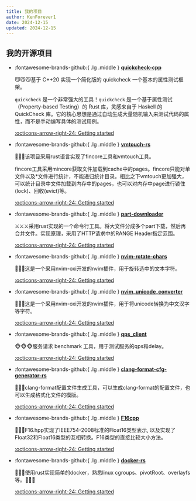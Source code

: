 ```yaml
---
title: 我的项目
author: KenForever1
date: 2024-12-15
updated: 2024-12-15
---
```


## 我的开源项目

<div class="grid cards" markdown>

- :fontawesome-brands-github:{ .lg .middle } __[quickcheck-cpp](https://github.com/KenForever1/quickcheck-cpp)__

    😼😼😼基于 C++20 实现一个简化版的 quickcheck 一个基本的属性测试框架。

    `quickcheck` 是一个非常强大的工具！`quickcheck` 是一个基于属性测试（Property-based Testing）的 Rust 库，灵感来自于 Haskell 的 QuickCheck 库。它的核心思想是通过自动生成大量随机输入来测试代码的属性，而不是手动编写具体的测试用例。

	[:octicons-arrow-right-24: Getting started](https://github.com/KenForever1/quickcheck-cpp)

- :fontawesome-brands-github:{ .lg .middle } __[vmtouch-rs](https://github.com/KenForever1/vmtouch-rs)__

    🐲🐲🐲该项目采用rust语言实现了fincore工具和vmtouch工具。

    fincore工具采用mincore获取文件加载到cache中的pages。fincore只能对单文件以及*文件进行统计，不能递归统计目录。相比之下vmtouch更加强大，可以统计目录中文件加载到内存中的pages，也可以对内存中page进行锁住(lock)、回收(evict)等。

	[:octicons-arrow-right-24: Getting started](https://github.com/KenForever1/vmtouch-rs)

- :fontawesome-brands-github:{ .lg .middle } __[part-downloader](https://github.com/KenForever1/part-downloader-rs)__
  
    ⚔️⚔️⚔️采用rust实现的一个命令行工具。将大文件分成多个part下载，然后再合并文件。实现原理，采用了HTTP请求中的RANGE Header指定范围。

	[:octicons-arrow-right-24: Getting started](https://github.com/KenForever1/part-downloader-rs)

- :fontawesome-brands-github:{ .lg .middle } __[nvim-rotate-chars](https://github.com/KenForever1/nvim-rotate-chars)__

    🐎🐎🐎这是一个采用nvim-oxi开发的nvim插件，用于旋转选中的文本字符。

	[:octicons-arrow-right-24: Getting started](https://github.com/KenForever1/nvim-rotate-chars)

- :fontawesome-brands-github:{ .lg .middle } __[nvim_unicode_converter](https://github.com/KenForever1/nvim_unicode_converter)__

    🐃🐃🐃这是一个采用nvim-oxi开发的nvim插件，用于将unicode转换为中文汉字等字符。

	[:octicons-arrow-right-24: Getting started](https://github.com/KenForever1/nvim_unicode_converter)

- :fontawesome-brands-github:{ .lg .middle } __[qps_client](https://github.com/KenForever1/qps_client)__

    🐵🐵🐵服务请求 benchmark 工具，用于测试服务的qps和delay。

	[:octicons-arrow-right-24: Getting started](https://github.com/KenForever1/qps_client)

- :fontawesome-brands-github:{ .lg .middle } __[clang-format-cfg-generator-rs](https://github.com/KenForever1/clang-format-cfg-generator-rs
)__

    🦍🦍🦍clang-format配置文件生成工具，可以生成clang-format的配置文件，也可以生成格式化文件的模版。

	[:octicons-arrow-right-24: Getting started](https://github.com/KenForever1/clang-format-cfg-generator-rs)

- :fontawesome-brands-github:{ .lg .middle } __[F16cpp](https://github.com/KenForever1/F16cpp
)__

    🐯🐯🐯F16.hpp实现了IEEE754-2008标准的Float16类型表示, 以及实现了Float32和Float16类型的互相转换。F16类型的直接比较大小方法。

	[:octicons-arrow-right-24: Getting started](https://github.com/KenForever1/F16cpp)

- :fontawesome-brands-github:{ .lg .middle } __[docker-rs](https://github.com/KenForever1/docker-rs
)__

    🐼🐼🐼使用rust实现简单的docker，熟悉linux cgroups、pivotRoot、overlayfs等。🐼🐼🐼

	[:octicons-arrow-right-24: Getting started](https://github.com/KenForever1/docker-rs)


</div>

<script src="https://giscus.app/client.js"
	data-repo="KenForever1/KenForever1.github.io"
	data-repo-id="R_kgDOGbt1Ww"
	data-category="Announcements"
	data-category-id="DIC_kwDOGbt1W84CahvG"
	data-mapping="pathname"
	data-strict="0"
	data-reactions-enabled="1"
	data-emit-metadata="0"
	data-input-position="bottom"
	data-theme="preferred_color_scheme"
	data-lang="zh-CN"
	crossorigin="anonymous"
	async>
</script>

